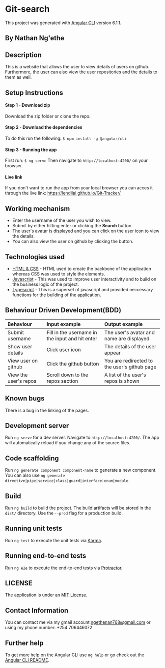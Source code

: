 # Git-search

This project was generated with [Angular CLI](https://github.com/angular/angular-cli) version 6.1.1.

## By **Nathan Ng'ethe**


## Description
This is a website that allows the user to view details of users on github. Furthermore, the user can also view the user repositories and the details to them as well.

## Setup Instructions
#### Step 1 - Download zip
Download the zip folder or clone the repo.

#### Step 2 - Download the dependencies
To do this run the following:
`$ npm install -g @angular/cli`

#### Step 3 - Running the app
First run:
`$ ng serve`
Then navigate to `http://localhost:4200/` on your browser.

#### Live link
If you don't want to run the app from your local browser you can acces it through the live link: https://lendilai.github.io/Git-Tracker/

## Working mechanism
- Enter the username of the user you wish to view.
- Submit by either hitting enter or clicking the **Search** button.
- The user's avatar is displayed and you can click on the user icon to view the details.
- You can also view the user on github by clicking the button.

## Technologies used
* [HTML & CSS](https://www.w3schools.com/html/html_css.asp) - HTML used to create the backbone of the application whereas CSS was used to style the elements.
* [Javascript](https://www.javascript.com/) - This was used to improve user interactivity and to build on the business logic of the project.
* [Typescript](https://www.typescriptlang.org/) - This is a superset of javascript and provided neccessary functions for the building of the application.


## Behaviour Driven Development(BDD)
| Behaviour | Input example    | Output example |
| :------------- | :------------- | :------------- |
| Submit username | Fill in the username in the input and hit enter  | The user's avatar and name are displayed |
| Show user details | Click user icon | The details of the user appear |
| View user on github | Click the github button | You are redirected to the user's github page |
| View the user's repos | Scroll down to the repos section | A list of the user's repos is shown |


## Known bugs
There is a bug in the linking of the pages.

## Development server

Run `ng serve` for a dev server. Navigate to `http://localhost:4200/`. The app will automatically reload if you change any of the source files.

## Code scaffolding

Run `ng generate component component-name` to generate a new component. You can also use `ng generate directive|pipe|service|class|guard|interface|enum|module`.

## Build

Run `ng build` to build the project. The build artifacts will be stored in the `dist/` directory. Use the `--prod` flag for a production build.

## Running unit tests

Run `ng test` to execute the unit tests via [Karma](https://karma-runner.github.io).

## Running end-to-end tests

Run `ng e2e` to execute the end-to-end tests via [Protractor](http://www.protractortest.org/).

## LICENSE
The application is under an [MIT License](https://github.com/lendilai/Git-Tracker/blob/master/LICENSE.txt).


## Contact Information
You can contact me via my gmail account:ngethenan768@gmail.com or using my phone number: +254 706446072

## Further help

To get more help on the Angular CLI use `ng help` or go check out the [Angular CLI README](https://github.com/angular/angular-cli/blob/master/README.md).
